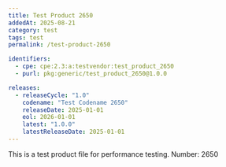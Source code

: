 ```yaml
---
title: Test Product 2650
addedAt: 2025-08-21
category: test
tags: test
permalink: /test-product-2650

identifiers:
  - cpe: cpe:2.3:a:testvendor:test_product_2650
  - purl: pkg:generic/test_product_2650@1.0.0

releases:
  - releaseCycle: "1.0"
    codename: "Test Codename 2650"
    releaseDate: 2025-01-01
    eol: 2026-01-01
    latest: "1.0.0"
    latestReleaseDate: 2025-01-01
---
```


This is a test product file for performance testing. Number: 2650
